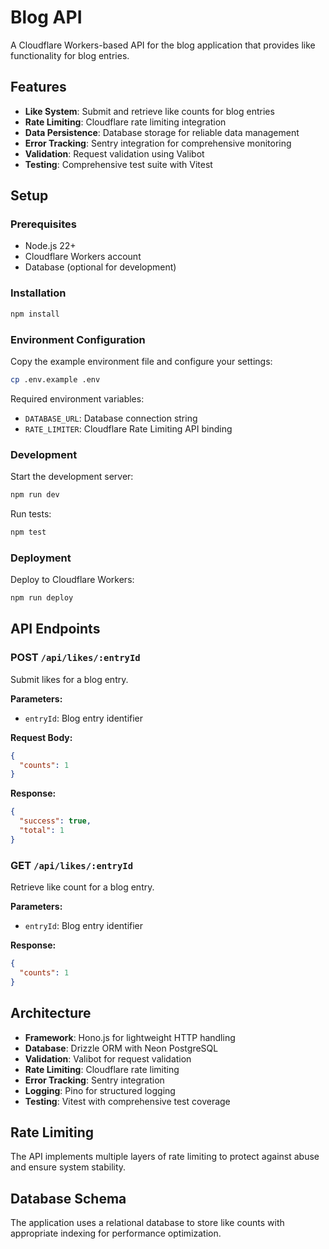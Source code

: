 # Blog API

A Cloudflare Workers-based API for the blog application that provides like functionality for blog entries.

## Features

- **Like System**: Submit and retrieve like counts for blog entries
- **Rate Limiting**: Cloudflare rate limiting integration
- **Data Persistence**: Database storage for reliable data management
- **Error Tracking**: Sentry integration for comprehensive monitoring
- **Validation**: Request validation using Valibot
- **Testing**: Comprehensive test suite with Vitest

## Setup

### Prerequisites

- Node.js 22+
- Cloudflare Workers account
- Database (optional for development)

### Installation

```bash
npm install
```

### Environment Configuration

Copy the example environment file and configure your settings:

```bash
cp .env.example .env
```

Required environment variables:

- `DATABASE_URL`: Database connection string
- `RATE_LIMITER`: Cloudflare Rate Limiting API binding

### Development

Start the development server:

```bash
npm run dev
```

Run tests:

```bash
npm test
```

### Deployment

Deploy to Cloudflare Workers:

```bash
npm run deploy
```

## API Endpoints

### POST `/api/likes/:entryId`

Submit likes for a blog entry.

**Parameters:**

- `entryId`: Blog entry identifier

**Request Body:**

```json
{
  "counts": 1
}
```

**Response:**

```json
{
  "success": true,
  "total": 1
}
```

### GET `/api/likes/:entryId`

Retrieve like count for a blog entry.

**Parameters:**

- `entryId`: Blog entry identifier

**Response:**

```json
{
  "counts": 1
}
```

## Architecture

- **Framework**: Hono.js for lightweight HTTP handling
- **Database**: Drizzle ORM with Neon PostgreSQL
- **Validation**: Valibot for request validation
- **Rate Limiting**: Cloudflare rate limiting
- **Error Tracking**: Sentry integration
- **Logging**: Pino for structured logging
- **Testing**: Vitest with comprehensive test coverage

## Rate Limiting

The API implements multiple layers of rate limiting to protect against abuse and ensure system stability.

## Database Schema

The application uses a relational database to store like counts with appropriate indexing for performance optimization.
